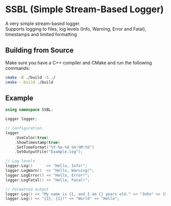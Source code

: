 # SSBL (Simple Stream-Based Logger)

A very simple stream-based logger.\
Supports logging to files, log levels (Info, Warning, Error and Fatal), timestamps and limited formatting

## Building from Source

Make sure you have a C++ compiler and CMake and run the following commands:

```sh
cmake -B ./build -S ./
cmake --build ./build
```

## Example

```cpp
using namespace SSBL;

Logger logger;

// Configuration
logger
    .UseColor(true)
    .ShowTimestamp(true)
    .SetTimeFormat("%Y-%m-%d %H:%M:%S")
    .SetOutputFile("Example.log");

// Log levels
logger.Log()      << "Hello, Info!";
logger.LogWarn()  << "Hello, Warning!";
logger.LogError() << "Hello, Error!";
logger.LogFatal() << "Hello, Fatal!";

// Formatted output
logger.Log() << "My name is {}, and I am {} years old." << "John" << 35;
logger.Log() << "{2}, {1}!" << "World" << "Hello";
```
